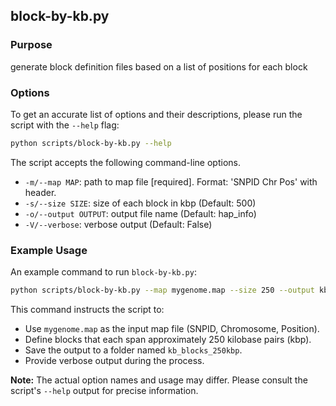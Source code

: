 ## block-by-kb.py

### Purpose

generate block definition files based on a list of positions for each block

### Options

To get an accurate list of options and their descriptions, please run the script with the `--help` flag:

```bash
python scripts/block-by-kb.py --help
```

The script accepts the following command-line options.

*   `-m/--map MAP`: path to map file [required]. Format: 'SNPID Chr Pos' with header.
*   `-s/--size SIZE`: size of each block in kbp (Default: 500)
*   `-o/--output OUTPUT`: output file name (Default: hap_info)
*   `-V/--verbose`: verbose output (Default: False)

### Example Usage

An example command to run `block-by-kb.py`:

```bash
python scripts/block-by-kb.py --map mygenome.map --size 250 --output kb_blocks_250kbp --verbose
```

This command instructs the script to:

- Use `mygenome.map` as the input map file (SNPID, Chromosome, Position).
- Define blocks that each span approximately 250 kilobase pairs (kbp).
- Save the output to a folder named `kb_blocks_250kbp`.
- Provide verbose output during the process.

**Note:** The actual option names and usage may differ. Please consult the script's `--help` output for precise information.
